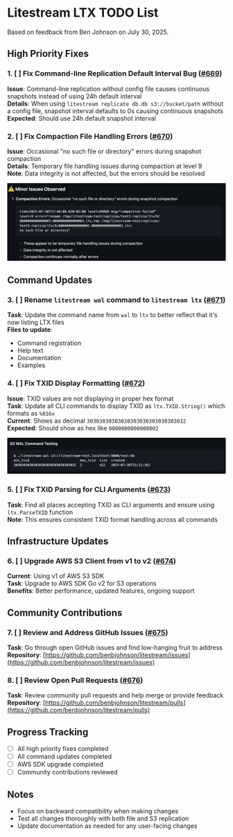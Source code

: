 # Litestream LTX TODO List

Based on feedback from Ben Johnson on July 30, 2025.

## High Priority Fixes

### 1. [ ] Fix Command-line Replication Default Interval Bug ([#669](https://github.com/benbjohnson/litestream/issues/669))

**Issue**: Command-line replication without config file causes continuous snapshots instead of using 24h default interval  
**Details**: When using `litestream replicate db.db s3://bucket/path` without a config file, snapshot interval defaults to 0s causing continuous snapshots  
**Expected**: Should use 24h default snapshot interval

### 2. [ ] Fix Compaction File Handling Errors ([#670](https://github.com/benbjohnson/litestream/issues/670))

**Issue**: Occasional "no such file or directory" errors during snapshot compaction  
**Details**: Temporary file handling issues during compaction at level 9  
**Note**: Data integrity is not affected, but the errors should be resolved

![Compaction Error Screenshot](docs/images/compaction-error.png)

## Command Updates

### 3. [ ] Rename `litestream wal` command to `litestream ltx` ([#671](https://github.com/benbjohnson/litestream/issues/671))

**Task**: Update the command name from `wal` to `ltx` to better reflect that it's now listing LTX files  
**Files to update**:

- Command registration
- Help text
- Documentation
- Examples

### 4. [ ] Fix TXID Display Formatting ([#672](https://github.com/benbjohnson/litestream/issues/672))

**Issue**: TXID values are not displaying in proper hex format  
**Task**: Update all CLI commands to display TXID as `ltx.TXID.String()` which formats as `%016x`  
**Current**: Shows as decimal `30303030303030303030303030303032`  
**Expected**: Should show as hex like `0000000000000002`

![TXID Formatting Issue](docs/images/txid-formatting-issue.png)

### 5. [ ] Fix TXID Parsing for CLI Arguments ([#673](https://github.com/benbjohnson/litestream/issues/673))

**Task**: Find all places accepting TXID as CLI arguments and ensure using `ltx.ParseTXID` function  
**Note**: This ensures consistent TXID format handling across all commands

## Infrastructure Updates

### 6. [ ] Upgrade AWS S3 Client from v1 to v2 ([#674](https://github.com/benbjohnson/litestream/issues/674))

**Current**: Using v1 of AWS S3 SDK  
**Task**: Upgrade to AWS SDK Go v2 for S3 operations  
**Benefits**: Better performance, updated features, ongoing support

## Community Contributions

### 7. [ ] Review and Address GitHub Issues ([#675](https://github.com/benbjohnson/litestream/issues/675))

**Task**: Go through open GitHub issues and find low-hanging fruit to address  
**Repository**: [https://github.com/benbjohnson/litestream/issues](https://github.com/benbjohnson/litestream/issues)

### 8. [ ] Review Open Pull Requests ([#676](https://github.com/benbjohnson/litestream/issues/676))

**Task**: Review community pull requests and help merge or provide feedback  
**Repository**: [https://github.com/benbjohnson/litestream/pulls](https://github.com/benbjohnson/litestream/pulls)

## Progress Tracking

- [ ] All high priority fixes completed
- [ ] All command updates completed  
- [ ] AWS SDK upgrade completed
- [ ] Community contributions reviewed

## Notes

- Focus on backward compatibility when making changes
- Test all changes thoroughly with both file and S3 replication
- Update documentation as needed for any user-facing changes
